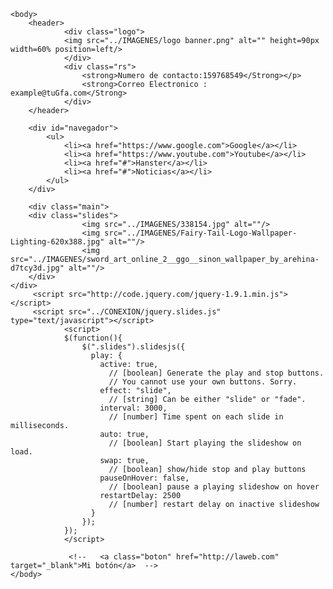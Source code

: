 <html>    
    <head>        
        <meta charset="UTF-8">
        <title></title>
        <link href="../CSS/Bloque_Superior.css" rel="stylesheet" type="text/css"/>
        <link href="../CSS/Menu.css" rel="stylesheet" type="text/css"/>
        <link href="../CSS/Principal.css" rel="stylesheet" type="text/css"/>
        <link href="../CSS/Imagenes.css" rel="stylesheet" type="text/css"/>
    </head>
    
    <body>
        <header>         
                <div class="logo"> 
                <img src="../IMAGENES/logo banner.png" alt="" height=90px width=60% position=left/>                    
                </div> 
                <div class="rs"> 
                    <strong>Numero de contacto:159768549</Strong></p>      
                    <strong>Correo Electronico : example@tuGfa.com</Strong>    
                </div> 
        </header>    
        
        <div id="navegador">
            <ul>
                <li><a href="https://www.google.com">Google</a></li>
                <li><a href="https://www.youtube.com">Youtube</a></li>
                <li><a href="#">Hanster</a></li>
                <li><a href="#">Noticias</a></li>
            </ul>
        </div>
        
        <div class="main">
		<div class="slides">
                    <img src="../IMAGENES/338154.jpg" alt=""/> 
                    <img src="../IMAGENES/Fairy-Tail-Logo-Wallpaper-Lighting-620x388.jpg" alt=""/>
                    <img src="../IMAGENES/sword_art_online_2__ggo__sinon_wallpaper_by_arehina-d7tcy3d.jpg" alt=""/>
		</div>
	</div>
         <script src="http://code.jquery.com/jquery-1.9.1.min.js"> </script>         
         <script src="../CONEXION/jquery.slides.js" type="text/javascript"></script>
                <script> 
                $(function(){
                    $(".slides").slidesjs({
                      play: {
                        active: true,
                          // [boolean] Generate the play and stop buttons.
                          // You cannot use your own buttons. Sorry.
                        effect: "slide",
                          // [string] Can be either "slide" or "fade".
                        interval: 3000,
                          // [number] Time spent on each slide in milliseconds.
                        auto: true,
                          // [boolean] Start playing the slideshow on load.
                        swap: true,
                          // [boolean] show/hide stop and play buttons
                        pauseOnHover: false,
                          // [boolean] pause a playing slideshow on hover
                        restartDelay: 2500
                          // [number] restart delay on inactive slideshow
                      }
                    });
                });
                </script>
                
                 <!--   <a class="boton" href="http://laweb.com" target="_blank">Mi botón</a>  -->                    
    </body>
</html>
